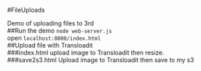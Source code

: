 #FileUploads


Demo of uploading files to 3rd  
##Run the demo
`node web-server.js`  
open `localhost:8000/index.html`  
##Upload file with Transloadit  
###index.html
upload image to Transloadit then resize.  
###save2s3.html
Upload image to Transloadit then save to my s3  
